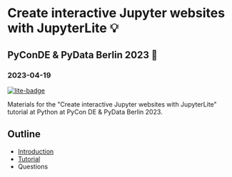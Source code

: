 # Create interactive Jupyter websites with JupyterLite 💡

## PyConDE & PyData Berlin 2023 🐍

### 2023-04-19

[![lite-badge](https://jupyterlite.rtfd.io/en/latest/_static/badge.svg)](https://jtpio.github.io/pyconde-pydata-berlin-2023-jupyterlite-tutorial)

Materials for the "Create interactive Jupyter websites with JupyterLite" tutorial at Python at PyCon DE & PyData Berlin 2023.

## Outline

- [Introduction](./01-intro.md)
- [Tutorial](./02-tutorial.md)
- Questions

